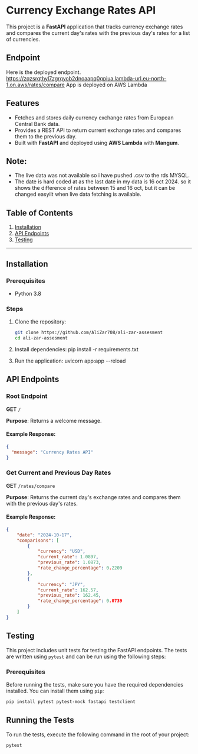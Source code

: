 # Currency Exchange Rates API

This project is a **FastAPI** application that tracks currency exchange rates and compares the current day's rates with the previous day's rates for a list of currencies.

## Endpoint
Here is the deployed endpoint.
https://zqzsrqthyl7zgrqyob2dnoaapq0qpiua.lambda-url.eu-north-1.on.aws/rates/compare
App is deployed on AWS Lambda

## Features

- Fetches and stores daily currency exchange rates from European Central Bank data.
- Provides a REST API to return current exchange rates and compares them to the previous day.
- Built with **FastAPI** and deployed using **AWS Lambda** with **Mangum**.

## Note:
- The live data was not available so i have pushed .csv to the rds MYSQL.
- The date is hard coded at as the last date in my data is 16 oct 2024. so it shows the difference of rates between 15 and 16 oct, but it can be changed easyilt when live data fetching is available.
## Table of Contents

1. [Installation](#installation)
2. [API Endpoints](#api-endpoints)
3. [Testing](#testing)

---

## Installation

### Prerequisites

- Python 3.8

### Steps

1. Clone the repository:
   ```bash
   git clone https://github.com/AliZar708/ali-zar-assesment
   cd ali-zar-assesment

2. Install dependencies:
pip install -r requirements.txt

3. Run the application:
uvicorn app:app --reload

## API Endpoints

### Root Endpoint

**GET** `/`

**Purpose**: Returns a welcome message.

#### Example Response:
```json
{
  "message": "Currency Rates API"
}
```
### Get Current and Previous Day Rates

**GET** `/rates/compare`

**Purpose**: Returns the current day's exchange rates and compares them with the previous day's rates.

#### Example Response:
```json
{
    "date": "2024-10-17",
    "comparisons": [
        {
            "currency": "USD",
            "current_rate": 1.0897,
            "previous_rate": 1.0873,
            "rate_change_percentage": 0.2209
        },
        {
            "currency": "JPY",
            "current_rate": 162.57,
            "previous_rate": 162.45,
            "rate_change_percentage": 0.0739
        }
    ]
}
```
## Testing

This project includes unit tests for testing the FastAPI endpoints. The tests are written using `pytest` and can be run using the following steps:

### Prerequisites

Before running the tests, make sure you have the required dependencies installed. You can install them using `pip`:

```bash
pip install pytest pytest-mock fastapi testclient
```
## Running the Tests
To run the tests, execute the following command in the root of your project:
```bash
pytest
```
